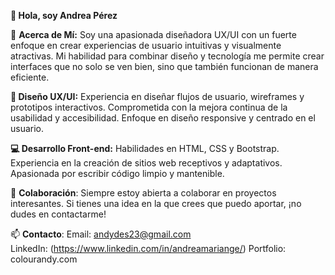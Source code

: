 **👋 Hola, soy Andrea Pérez**

🌟 **Acerca de Mí:**
Soy una apasionada diseñadora UX/UI con un fuerte enfoque en crear experiencias de usuario intuitivas y visualmente atractivas. Mi habilidad para combinar diseño y tecnología me permite crear interfaces que no solo se ven bien, sino que también funcionan de manera eficiente.

**🎨 Diseño UX/UI:**
Experiencia en diseñar flujos de usuario, wireframes y prototipos interactivos.
Comprometida con la mejora continua de la usabilidad y accesibilidad.
Enfoque en diseño responsive y centrado en el usuario.

**💻 Desarrollo Front-end:**
Habilidades en HTML, CSS y Bootstrap.
Experiencia en la creación de sitios web receptivos y adaptativos.
Apasionada por escribir código limpio y mantenible.

🤝 **Colaboración**:
Siempre estoy abierta a colaborar en proyectos interesantes. Si tienes una idea en la que crees que puedo aportar, ¡no dudes en contactarme!

📫 **Contacto**:
Email: andydes23@gmail.com  
LinkedIn: (https://www.linkedin.com/in/andreamariange/)
Portfolio: colourandy.com
